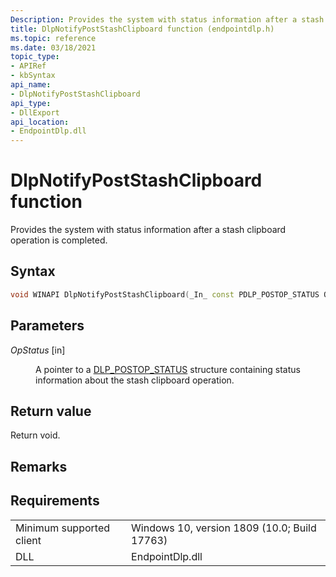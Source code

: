 ```yaml
---
Description: Provides the system with status information after a stash clipboard operation is completed.
title: DlpNotifyPostStashClipboard function (endpointdlp.h)
ms.topic: reference
ms.date: 03/18/2021
topic_type: 
- APIRef
- kbSyntax
api_name: 
- DlpNotifyPostStashClipboard
api_type: 
- DllExport
api_location: 
- EndpointDlp.dll
---
```


# DlpNotifyPostStashClipboard function

Provides the system with status information after a stash clipboard operation is completed.

## Syntax


```C++
void WINAPI DlpNotifyPostStashClipboard(_In_ const PDLP_POSTOP_STATUS OpStatus);
```



## Parameters


<dl> <dt>

*OpStatus* \[in\]
</dt> <dd>

A pointer to a [DLP_POSTOP_STATUS](enpointdlp-dlp_postop_status.md) structure containing status information about the stash clipboard operation.

</dd> </dl>


## Return value

Return void.

## Remarks


## Requirements



|                                     |                                                                                         |
|-------------------------------------|-----------------------------------------------------------------------------------------|
| Minimum supported client<br/> | Windows 10, version 1809 (10.0; Build 17763)           |
| DLL<br/>                      | EndpointDlp.dll |